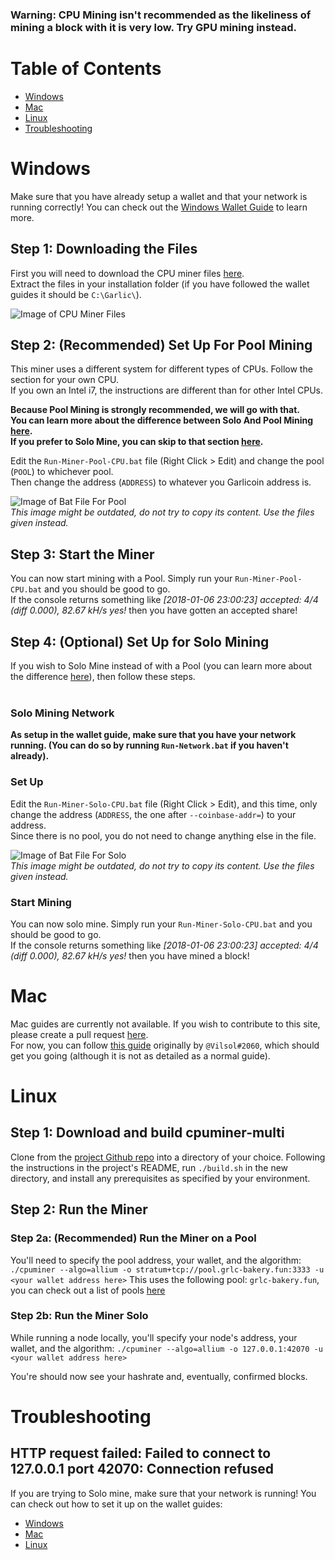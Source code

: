### Warning: CPU Mining isn't recommended as the likeliness of mining a block with it is very low. Try GPU mining instead.

# Table of Contents

- [Windows](#windows)
- [Mac](#mac)
- [Linux](#linux)
- [Troubleshooting](#troubleshooting)

# Windows

Make sure that you have already setup a wallet and that your network is running correctly! You can check out the [Windows Wallet Guide](wallet-win.html) to learn more.

## Step 1: Downloading the Files

First you will need to download the CPU miner files [here](https://mega.nz/#!h15wFQAT!A0J5ZQDUKXRJbvGDUfvsyRQyERc-Gu1EuLcDSH_9EGU).  
Extract the files in your installation folder (if you have followed the wallet guides it should be `C:\Garlic\`).

![Image of CPU Miner Files](https://i.imgur.com/6Nwy2dC.png)

## Step 2: (Recommended) Set Up For Pool Mining

This miner uses a different system for different types of CPUs. Follow the section for your own CPU.  
If you own an Intel i7, the instructions are different than for other Intel CPUs.

**Because Pool Mining is strongly recommended, we will go with that.**  
**You can learn more about the difference between Solo And Pool Mining [here](how-to-mine.html#solo-vs-pool).**  
**If you prefer to Solo Mine, you can skip to that section [here](#step-4-optional-solo-mining).**

Edit the `Run-Miner-Pool-CPU.bat` file (Right Click > Edit) and change the pool (`POOL`) to whichever pool.  
Then change the address (`ADDRESS`) to whatever you Garlicoin address is.

![Image of Bat File For Pool](https://i.imgur.com/puFRTqU.png)  
_This image might be outdated, do not try to copy its content. Use the files given instead._
<br />

## Step 3: Start the Miner

You can now start mining with a Pool. Simply run your `Run-Miner-Pool-CPU.bat` and you should be good to go.  
If the console returns something like _[2018-01-06 23:00:23] accepted: 4/4 (diff 0.000), 82.67 kH/s yes!_ then you have gotten an accepted share!

## Step 4: (Optional) Set Up for Solo Mining

If you wish to Solo Mine instead of with a Pool (you can learn more about the difference [here](how-to-mine.html#solo-vs-pool)), then follow these steps.  
<br>

### Solo Mining Network

**As setup in the wallet guide, make sure that you have your network running. (You can do so by running `Run-Network.bat` if you haven't already).**

### Set Up

Edit the `Run-Miner-Solo-CPU.bat` file (Right Click > Edit), and this time, only change the address (`ADDRESS`, the one after `--coinbase-addr=`) to your address.  
Since there is no pool, you do not need to change anything else in the file.

![Image of Bat File For Solo](https://i.imgur.com/n6CyWMp.png)  
_This image might be outdated, do not try to copy its content. Use the files given instead._
<br>

### Start Mining

You can now solo mine. Simply run your `Run-Miner-Solo-CPU.bat` and you should be good to go.  
If the console returns something like _[2018-01-06 23:00:23] accepted: 4/4 (diff 0.000), 82.67 kH/s yes!_ then you have mined a block!

# Mac

Mac guides are currently not available. If you wish to contribute to this site, please create a pull request [here](https://github.com/PandawanFr/GarlicRecipes/pulls).  
For now, you can follow [this guide](https://gist.github.com/PandawanFr/7c0c500ee679eac799ec4b92a225f816) originally by `@Vilsol#2060`, which should get you going (although it is not as detailed as a normal guide).

# Linux

## Step 1: Download and build cpuminer-multi

Clone from the [project Github repo](https://github.com/GarlicoinOrg/cpuminer-multi) into a directory of your choice. Following the instructions in the project's README, run `./build.sh` in the new directory, and install any prerequisites as specified by your environment.

## Step 2: Run the Miner

### Step 2a: (Recommended) Run the Miner on a Pool

You'll need to specify the pool address, your wallet, and the algorithm:
`./cpuminer --algo=allium -o stratum+tcp://pool.grlc-bakery.fun:3333 -u <your wallet address here>`
This uses the following pool: `grlc-bakery.fun`, you can check out a list of pools [here](pool-mining.html#main-net)

### Step 2b: Run the Miner Solo

While running a node locally, you'll specify your node's address, your wallet, and the algorithm:
`./cpuminer --algo=allium -o 127.0.0.1:42070 -u <your wallet address here>`

You're should now see your hashrate and, eventually, confirmed blocks.

# Troubleshooting

## HTTP request failed: Failed to connect to 127.0.0.1 port 42070: Connection refused

If you are trying to Solo mine, make sure that your network is running! You can check out how to set it up on the wallet guides:

- [Windows](./wallet-win.html)
- [Mac](./wallet-mac.html)
- [Linux](./wallet-nix.html)
